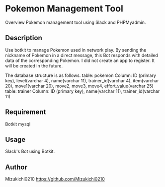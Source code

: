 # Pokemon Management Tool
Overview
Pokemon management tool using Slack and PHPMyadmin.

## Description
Use botkit to manage Pokemon used in network play.
By sending the nickname of Pokemon in a direct message, this Bot responds with detailed data of the corresponding Pokemon.
I did not create an app to register.
It will be created in the future.

The database structure is as follows.
table: pokemon
Column: ID (primary key), level(varchar 4), name(varchar 11), trainer_id(varchar 4), item(varchar 20), move1(varchar 20), move2, move3, move4, effort_value(varchar 25)
table: trainer
Column: ID (primary key), name(varchar 11), trainer_id(varchar 11)

## Requirement
Botkit
mysql

## Usage
Slack's Bot using Botkit.

## Author
Mizukichi0210
https://github.com/Mizukichi0210
